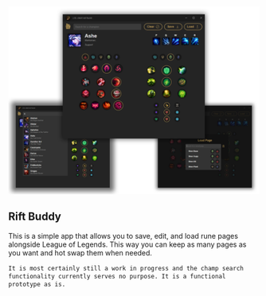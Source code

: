 ![Screenshots](/content/collage.png "Screenshots")

## Rift Buddy

This is a simple app that allows you to save, edit, and load rune pages alongside League of Legends. This way you can keep as many pages as you want and hot swap them when needed.

```
It is most certainly still a work in progress and the champ search functionality currently serves no purpose. It is a functional prototype as is.
```